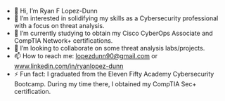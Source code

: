 - 👋 Hi, I’m Ryan F Lopez-Dunn 
- 👀 I’m interested in solidifying my skills as a Cybersecurity professional with a focus on threat analysis. 
- 🌱 I’m currently studying to obtain my Cisco CyberOps Associate and CompTIA Network+ certifications.
- 💞️ I’m looking to collaborate on some threat analysis labs/projects. 
- 📫 How to reach me: lopezdunn90@gmail.com or www.linkedin.com/in/ryanlopez-dunn
- ⚡ Fun fact: I graduated from the Eleven Fifty Academy Cybersecurity Bootcamp. During my time there, I obtained my CompTIA Sec+ certification. 

<!---
CyberLopz/CyberLopz is a ✨ special ✨ repository because its `README.md` (this file) appears on your GitHub profile.
You can click the Preview link to take a look at your changes.
--->

